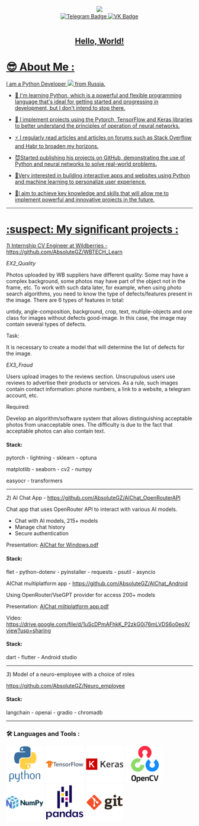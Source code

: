 <div id="header" align="center">
  <img src="https://media.giphy.com/media/v1.Y2lkPTc5MGI3NjExOHZhbDduZ3B5ajNmOHVnaXZvd3NqZ3ByemlvOGZqZXpyNmNldWV0bCZlcD12MV9pbnRlcm5hbF9naWZfYnlfaWQmY3Q9Zw/UYmY3vRnWpHHO/giphy.gif" width="300"/>
</div>

<div id="badges" align="center">
  <a href="https://t.me/dire_foxy">
    <img src="https://img.shields.io/badge/Telegram-blue?logo=telegram&logoColor=white&style=for-the-badge" alt="Telegram Badge"/>
  </a>
  <a href="https://vk.com/dire_foxy">
    <img src="https://img.shields.io/badge/vk-gray?logo=vk&logoColor=blue&style=for-the-badge" alt="VK Badge"/>
</div>

<div id="badges" align="center">
  <img src="https://komarev.com/ghpvc/?username=AbsoluteGZ&style=flat-square&color=blue" alt=""/>
</div>

<div align="center">
<h2>Hello, World!</h2>
</div>

# :sunglasses: About Me :
I am a Python Developer <img src="https://media.giphy.com/media/WUlplcMpOCEmTGBtBW/giphy.gif" width="30"> from Russia.

- :telescope: I'm learning Python, which is a powerful and flexible programming language that's ideal for getting started and progressing in development, but I don't intend to stop there.

- :seedling: I implement projects using the Pytorch, TensorFlow and Keras libraries to better understand the principles of operation of neural networks.

- :zap: I regularly read articles and articles on forums such as Stack Overflow and Habr to broaden my horizons.
  
- :smiling_imp:Started publishing his projects on GitHub, demonstrating the use of Python and neural networks to solve real-world problems.

- :brain:Very interested in building interactive apps and websites using Python and machine learning to personalize user experience.

- :100:I aim to achieve key knowledge and skills that will allow me to implement powerful and innovative projects in the future.


---

# :suspect: My significant projects :

*1*) Internship CV Engineer at Wildberries - https://github.com/AbsoluteGZ/WBTECH_Learn

*EX2_Quality*

Photos uploaded by WB suppliers have different quality: Some may have a complex background, some photos may have part of the object not in the frame, etc. To work with such data later, for example, when using photo search algorithms, you need to know the type of defects/features present in the image. There are 6 types of features in total:

untidy,
angle-composition,
background,
crop,
text,
multiple-objects
and one class for images without defects
good-image.
In this case, the image may contain several types of defects.

Task:

It is necessary to create a model that will determine the list of defects for the image.

*EX3_Fraud*

Users upload images to the reviews section. Unscrupulous users use reviews to advertise their products or services. As a rule, such images contain contact information: phone numbers, a link to a website, a telegram account, etc.

Required:

Develop an algorithm/software system that allows distinguishing acceptable photos from unacceptable ones. The difficulty is due to the fact that acceptable photos can also contain text.

#### Stack:

pytorch - lightning - sklearn - optuna

matplotlib - seaborn - cv2 - numpy 

easyocr - transformers

---

*2*) AI Chat App - https://github.com/AbsoluteGZ/AIChat_OpenRouterAPI

Chat app that uses OpenRouter API to interact with various AI models.

- Chat with AI models, 215+ models
- Manage chat history
- Secure authentication

Presentation: [AIChat for Windows.pdf](https://github.com/user-attachments/files/18635008/AIChat.for.Windows.pdf)

#### Stack:

flet - python-dotenv - pyinstaller - requests - psutil - asyncio


AIChat multiplatform app - https://github.com/AbsoluteGZ/AIChat_Android

Using OpenRouter/VseGPT provider for access 200+ models

Presentation: [AIChat miltiplatform app.pdf](https://github.com/user-attachments/files/18634847/AIChat.miltiplatform.app.pdf)

Video: https://drive.google.com/file/d/1uScDPmAFhkK_P2zkG0j76mLVDS6o0eqX/view?usp=sharing

#### Stack:

dart - flutter - Android studio

---

*3*) Model of a neuro-employee with a choice of roles

https://github.com/AbsoluteGZ/Neuro_employee

#### Stack:

langchain - openai - gradio - chromadb

---

### :hammer_and_wrench: Languages and Tools :

<div>
  <img src="https://github.com/devicons/devicon/blob/master/icons/python/python-original-wordmark.svg" title="Python" alt="Python" width="100" height="100"/>&nbsp;
  <img src="https://github.com/devicons/devicon/blob/master/icons/tensorflow/tensorflow-original-wordmark.svg" title="TensorFlow" alt="TensorFlow" width="100" height="100"/>&nbsp;
  <img src="https://github.com/devicons/devicon/blob/master/icons/keras/keras-original-wordmark.svg" title="Keras" alt="Keras" width="100" height="100"/>&nbsp;
  <img src="https://github.com/devicons/devicon/blob/master/icons/opencv/opencv-original-wordmark.svg" title="OpenCV" alt="OpenCV" width="100" height="100"/>&nbsp;
  <img src="https://github.com/devicons/devicon/blob/master/icons/numpy/numpy-original-wordmark.svg" title="NumPy" alt="NumPy" width="100" height="100"/>&nbsp;
  <img src="https://github.com/devicons/devicon/blob/master/icons/pandas/pandas-original-wordmark.svg" title="Pandas" alt="Pandas " width="100" height="100"/>&nbsp;
  <img src="https://github.com/devicons/devicon/blob/master/icons/git/git-original-wordmark.svg" title="Git" **alt="Git" width="100" height="100"/>
</div>
